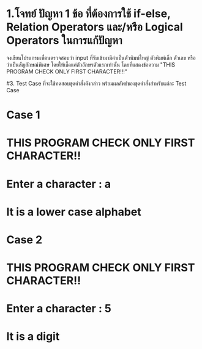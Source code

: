 # 1.​โจทย์ ปัญหา 1 ข้อ ที่ต้องการใช้ if-else, Relation Operators และ/หรือ Logical Operators ในการแก้ปัญหา

จงเขียนโปรแกรมเพื่อนตรวจสอบว่า input ที่รับเข้ามามีค่าเป็นตัวพิมพ์ใหญ่ ตัวพิมพ์เล็ก ตัวเลข หรือว่าเป็นสัญลักษณ์พิเศษ
โดยให้เช็คแค่ตัวอักษรตัวแรกเท่านั้น โดยที่แสดงข้อความ "THIS PROGRAM CHECK ONLY FIRST CHARACTER!!!"


#3. Test Case ที่จะใช้ทดสอบชุดคำสั่งดังกล่าว พร้อมผลลัพธ์ของชุดคำสั่งสำหรับแต่ละ Test Case


# Case 1

# THIS PROGRAM CHECK ONLY FIRST CHARACTER!!

# Enter a character : a

# It is a lower case alphabet

# Case 2

# THIS PROGRAM CHECK ONLY FIRST CHARACTER!!

# Enter a character : 5

# It is a digit

